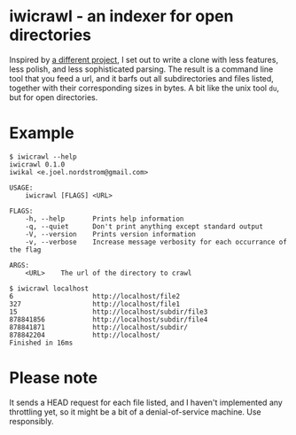 # iwicrawl - an indexer for open directories
Inspired by [a different project](https://github.com/KoalaBear84/OpenDirectoryDownloader), I set out to write a clone with less features, less polish, and less sophisticated parsing.
The result is a command line tool that you feed a url, and it barfs out all subdirectories and files listed, together with their corresponding sizes in bytes.
A bit like the unix tool `du`, but for open directories.

# Example
```
$ iwicrawl --help
iwicrawl 0.1.0
iwikal <e.joel.nordstrom@gmail.com>

USAGE:
    iwicrawl [FLAGS] <URL>

FLAGS:
    -h, --help       Prints help information
    -q, --quiet      Don't print anything except standard output
    -V, --version    Prints version information
    -v, --verbose    Increase message verbosity for each occurrance of the flag

ARGS:
    <URL>    The url of the directory to crawl
```

```
$ iwicrawl localhost
6                    http://localhost/file2
327                  http://localhost/file1
15                   http://localhost/subdir/file3
878841856            http://localhost/subdir/file4
878841871            http://localhost/subdir/
878842204            http://localhost/
Finished in 16ms
```

# Please note
It sends a HEAD request for each file listed, and I haven't implemented any throttling yet, so it might be a bit of a denial-of-service machine. Use responsibly.
